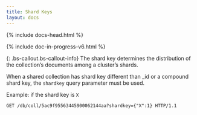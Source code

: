 ```yaml
---
title: Shard Keys
layout: docs
---
```


<div markdown="1" class="col-12 col-md-9 col-xl-8 py-md-3 bd-content">

{% include docs-head.html %}

{% include doc-in-progress-v6.html %}

{: .bs-callout.bs-callout-info}
The shard key determines the distribution of the collection’s documents among a cluster’s shards.

When a shared collection has shard key different than \_id or a compound shard key, the `shardkey` query parameter must be used.

Example: if the shard key is `X`

```http
GET /db/coll/5ac9f95563445900062144aa?shardkey={"X":1} HTTP/1.1
```

</div>
